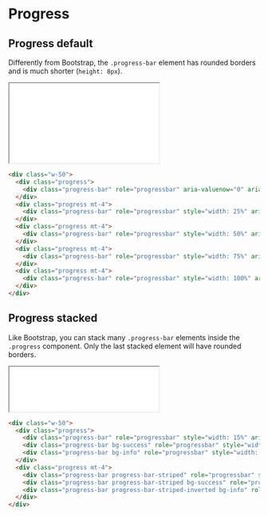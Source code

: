 # Progress

## Progress default

Differently from Bootstrap, the `.progress-bar` element has rounded borders and is much shorter (`height: 8px`).

<iframe title="Progress" height="160" src="./docs/examples/progress.html"></iframe>

```html
<div class="w-50">
  <div class="progress">
    <div class="progress-bar" role="progressbar" aria-valuenow="0" aria-valuemin="0" aria-valuemax="100"></div>
  </div>
  <div class="progress mt-4">
    <div class="progress-bar" role="progressbar" style="width: 25%" aria-valuenow="25" aria-valuemin="0" aria-valuemax="100"></div>
  </div>
  <div class="progress mt-4">
    <div class="progress-bar" role="progressbar" style="width: 50%" aria-valuenow="50" aria-valuemin="0" aria-valuemax="100"></div>
  </div>
  <div class="progress mt-4">
    <div class="progress-bar" role="progressbar" style="width: 75%" aria-valuenow="75" aria-valuemin="0" aria-valuemax="100"></div>
  </div>
  <div class="progress mt-4">
    <div class="progress-bar" role="progressbar" style="width: 100%" aria-valuenow="75" aria-valuemin="0" aria-valuemax="100"></div>
  </div>
</div>
```

## Progress stacked

Like Bootstrap, you can stack many `.progress-bar` elements inside the `.progress` component. Only the last stacked element will have rounded borders.

<iframe title="Progress" style="height:90px; min-height:90px;" src="./docs/examples/progress-stacked.html"></iframe>

```html {highlight: ['3-5', 10]}
<div class="w-50">
  <div class="progress">
    <div class="progress-bar" role="progressbar" style="width: 15%" aria-valuenow="15" aria-valuemin="0" aria-valuemax="100"></div>
    <div class="progress-bar bg-success" role="progressbar" style="width: 30%" aria-valuenow="30" aria-valuemin="0" aria-valuemax="100"></div>
    <div class="progress-bar bg-info" role="progressbar" style="width: 20%" aria-valuenow="20" aria-valuemin="0" aria-valuemax="100"></div>
  </div>
  <div class="progress mt-4">
    <div class="progress-bar progress-bar-striped" role="progressbar" style="width: 15%" aria-valuenow="15" aria-valuemin="0" aria-valuemax="100"></div>
    <div class="progress-bar progress-bar-striped bg-success" role="progressbar" style="width: 30%" aria-valuenow="30" aria-valuemin="0" aria-valuemax="100"></div>
    <div class="progress-bar progress-bar-striped-inverted bg-info" role="progressbar" style="width: 20%" aria-valuenow="20" aria-valuemin="0" aria-valuemax="100"></div>
  </div>
</div>
```
